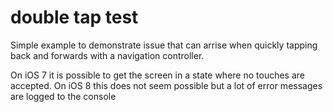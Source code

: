 # double tap test #

Simple example to demonstrate issue that can arrise when quickly tapping back and forwards with a navigation controller.

On iOS 7 it is possible to get the screen in a state where no touches are accepted.
On iOS 8 this does not seem possible but a lot of error messages are logged to the console



